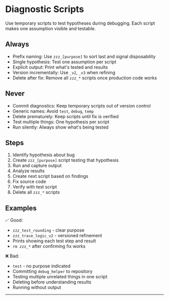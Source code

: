 # Diagnostic Scripts

Use temporary scripts to test hypotheses during debugging. Each script makes one assumption visible and testable.

## Always
- Prefix naming: Use `zzz_[purpose]` to sort last and signal disposability
- Single hypothesis: Test one assumption per script
- Explicit output: Print what's tested and results
- Version incrementally: Use `_v2`, `_v3` when refining
- Delete after fix: Remove all `zzz_*` scripts once production code works

## Never
- Commit diagnostics: Keep temporary scripts out of version control
- Generic names: Avoid `test`, `debug`, `temp`
- Delete prematurely: Keep scripts until fix is verified
- Test multiple things: One hypothesis per script
- Run silently: Always show what's being tested

## Steps
1. Identify hypothesis about bug
2. Create `zzz_[purpose]` script testing that hypothesis
3. Run and capture output
4. Analyze results
5. Create next script based on findings
6. Fix source code
7. Verify with test script
8. Delete all `zzz_*` scripts

## Examples

✅ Good:
- `zzz_test_rounding` - clear purpose
- `zzz_trace_logic_v2` - versioned refinement
- Prints showing each test step and result
- `rm zzz_*` after confirming fix works

❌ Bad:
- `test` - no purpose indicated
- Committing `debug_helper` to repository
- Testing multiple unrelated things in one script
- Deleting before understanding results
- Running without output

***
